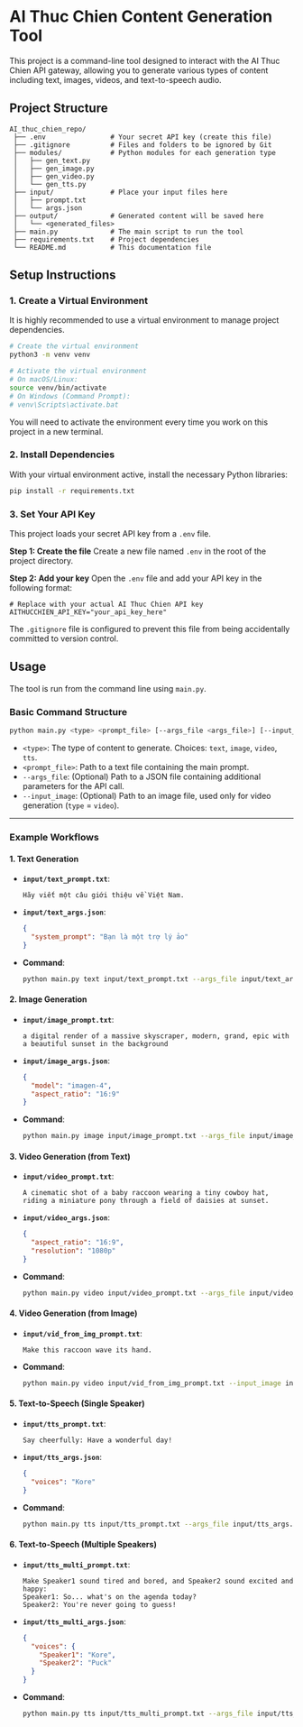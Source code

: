 # AI Thuc Chien Content Generation Tool

This project is a command-line tool designed to interact with the AI Thuc Chien API gateway, allowing you to generate various types of content including text, images, videos, and text-to-speech audio.

## Project Structure

```
AI_thuc_chien_repo/
 ├── .env                # Your secret API key (create this file)
 ├── .gitignore          # Files and folders to be ignored by Git
 ├── modules/            # Python modules for each generation type
 │   ├── gen_text.py
 │   ├── gen_image.py
 │   ├── gen_video.py
 │   └── gen_tts.py
 ├── input/              # Place your input files here
 │   ├── prompt.txt
 │   └── args.json
 ├── output/             # Generated content will be saved here
 │   └── <generated_files>
 ├── main.py 			 # The main script to run the tool
 ├── requirements.txt    # Project dependencies
 └── README.md           # This documentation file
```

## Setup Instructions

### 1. Create a Virtual Environment
It is highly recommended to use a virtual environment to manage project dependencies.

```bash
# Create the virtual environment
python3 -m venv venv

# Activate the virtual environment
# On macOS/Linux:
source venv/bin/activate
# On Windows (Command Prompt):
# venv\Scripts\activate.bat
```
You will need to activate the environment every time you work on this project in a new terminal.

### 2. Install Dependencies
With your virtual environment active, install the necessary Python libraries:
```bash
pip install -r requirements.txt
```

### 3. Set Your API Key
This project loads your secret API key from a `.env` file.

**Step 1: Create the file**
Create a new file named `.env` in the root of the project directory.

**Step 2: Add your key**
Open the `.env` file and add your API key in the following format:
```
# Replace with your actual AI Thuc Chien API key
AITHUCCHIEN_API_KEY="your_api_key_here"
```
The `.gitignore` file is configured to prevent this file from being accidentally committed to version control.

## Usage

The tool is run from the command line using `main.py`.

### Basic Command Structure
```bash
python main.py <type> <prompt_file> [--args_file <args_file>] [--input_image <image_path>]
```
-   `<type>`: The type of content to generate. Choices: `text`, `image`, `video`, `tts`.
-   `<prompt_file>`: Path to a text file containing the main prompt.
-   `--args_file`: (Optional) Path to a JSON file containing additional parameters for the API call.
-   `--input_image`: (Optional) Path to an image file, used only for video generation (`type` = `video`).

---

### Example Workflows

#### 1. Text Generation
-   **`input/text_prompt.txt`**:
    ```
    Hãy viết một câu giới thiệu về Việt Nam.
    ```
-   **`input/text_args.json`**:
    ```json
    {
      "system_prompt": "Bạn là một trợ lý ảo"
    }
    ```
-   **Command**:
    ```bash
    python main.py text input/text_prompt.txt --args_file input/text_args.json
    ```

#### 2. Image Generation
-   **`input/image_prompt.txt`**:
    ```
    a digital render of a massive skyscraper, modern, grand, epic with a beautiful sunset in the background
    ```
-   **`input/image_args.json`**:
    ```json
    {
      "model": "imagen-4",
      "aspect_ratio": "16:9"
    }
    ```
-   **Command**:
    ```bash
    python main.py image input/image_prompt.txt --args_file input/image_args.json
    ```

#### 3. Video Generation (from Text)
-   **`input/video_prompt.txt`**:
    ```
    A cinematic shot of a baby raccoon wearing a tiny cowboy hat, riding a miniature pony through a field of daisies at sunset.
    ```
-   **`input/video_args.json`**:
    ```json
    {
      "aspect_ratio": "16:9",
      "resolution": "1080p"
    }
    ```
-   **Command**:
    ```bash
    python main.py video input/video_prompt.txt --args_file input/video_args.json
    ```

#### 4. Video Generation (from Image)
-   **`input/vid_from_img_prompt.txt`**:
    ```
    Make this raccoon wave its hand.
    ```
-   **Command**:
    ```bash
    python main.py video input/vid_from_img_prompt.txt --input_image input/raccoon.png
    ```

#### 5. Text-to-Speech (Single Speaker)
-   **`input/tts_prompt.txt`**:
    ```
    Say cheerfully: Have a wonderful day!
    ```
-   **`input/tts_args.json`**:
    ```json
    {
      "voices": "Kore"
    }
    ```
-   **Command**:
    ```bash
    python main.py tts input/tts_prompt.txt --args_file input/tts_args.json
    ```

#### 6. Text-to-Speech (Multiple Speakers)
-   **`input/tts_multi_prompt.txt`**:
    ```
    Make Speaker1 sound tired and bored, and Speaker2 sound excited and happy:
    Speaker1: So... what's on the agenda today?
    Speaker2: You're never going to guess!
    ```
-   **`input/tts_multi_args.json`**:
    ```json
    {
      "voices": {
        "Speaker1": "Kore",
        "Speaker2": "Puck"
      }
    }
    ```
-   **Command**:
    ```bash
    python main.py tts input/tts_multi_prompt.txt --args_file input/tts_multi_args.json
    ```